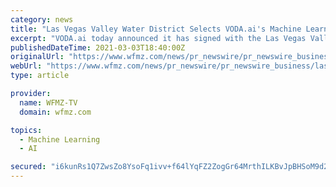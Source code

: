 ```yaml
---
category: news
title: "Las Vegas Valley Water District Selects VODA.ai's Machine Learning to Support Decision-Making"
excerpt: "VODA.ai today announced it has signed with the Las Vegas Valley Water District as their exclusive provider of artificial intelligence and machine learning decision"
publishedDateTime: 2021-03-03T18:40:00Z
originalUrl: "https://www.wfmz.com/news/pr_newswire/pr_newswire_business/las-vegas-valley-water-district-selects-voda-ais-machine-learning-to-support-decision-making/article_c1237cc3-1b55-5bf4-89f5-0c8e9b109ea1.html"
webUrl: "https://www.wfmz.com/news/pr_newswire/pr_newswire_business/las-vegas-valley-water-district-selects-voda-ais-machine-learning-to-support-decision-making/article_c1237cc3-1b55-5bf4-89f5-0c8e9b109ea1.html"
type: article

provider:
  name: WFMZ-TV
  domain: wfmz.com

topics:
  - Machine Learning
  - AI

secured: "i6kunRs1Q7ZwsZo8YsoFq1ivv+f64lYqFZ2ZogGr64MrthILKBvJpBHSoM9d2X5PnoFKVWI4uWvJmudmmwDwL0jbsvwi6a4Mn3ezHR8m+GivU9PZIpZSqxWhRE5DPDQUvlS7kaJOstR5SeASaryZr0MNITVDxfdKX4+R4YVSGSS2rrleSGKLwnjgJq66ETppjWGPqV4X7aNoIjBxR44pfsR5bJ17VqUD8Trxk1vzCJArsCnmxMQ9JHF3RE+87NpQCyTLbOgKRrLVvZUOb8TG71ZALx0ZFUwHDlhuMnQ+kW71h6kEx86+mVzWCsbTMsKDFOGlVpXGljT1dGOvXxRxXAyPgmZNfgCO8bGEd5tDRGU=;m0/NjJdYLW2x19mRf8m90A=="
---
```



